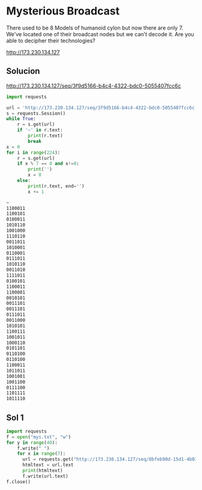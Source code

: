 # Mysterious Broadcast 
There used to be 8 Models of humanoid cylon but now there are only 7. We've located one of their broadcast nodes but we can't decode it. Are you able to decipher their technologies?

http://173.230.134.127

## Solucion

http://173.230.134.127/seq/3f9d5166-b4c4-4322-bdc0-5055407fcc6c 


```python
import requests

url = 'http://173.230.134.127/seq/3f9d5166-b4c4-4322-bdc0-5055407fcc6c'
s = requests.Session()
while True:
	r = s.get(url)
	if '~' in r.text:
		print(r.text)
		break
x = 0
for i in range(224):
	r = s.get(url)
	if x % 7 == 0 and x!=0:
		print('')
		x = 0
	else:
		print(r.text, end='')
		x += 1

```

```bash
~
1100011
1100101
0100011
1010110
1001000
1110110
0011011
1010001
0110001
0111011
1010110
0011010
1111011
0100101
1100011
1100001
0010101
0011101
0011101
0111011
0011000
1010101
1100111
1001011
1000110
0101101
0110100
0110100
1100011
1011011
1001001
1001100
0111100
1101111
1011110
```


## Sol 1
```python
import requests
f = open("mys.txt", "w")
for y in range(40):
    f.write(" ")
    for x in range(7):
      url = requests.get("http://173.230.134.127/seq/8bfeb90d-15d1-4b03-9757-f338520b60a1")
      htmltext = url.text
      print(htmltext)
      f.write(url.text)
f.close()
```

